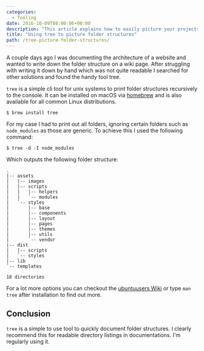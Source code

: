 ```yaml
---
categories:
  - Tooling
date: 2016-10-09T08:00:06+00:00
description: "This article explains how to easily picture your projects folder structure using the command line programm tree for unix systems."
title: "Using tree to picture folder structures"
path: /tree-picture-folder-structures/
---
```

A couple days ago I was documenting the architecture of a website and wanted to write down the folder structure on a wiki page. After struggling with writing it down by hand which was not quite readable I searched for other solutions and found the handy tool tree.

`tree` is a simple cli tool for unix systems to print folder structures recursively to the console. It can be installed on macOS via [homebrew][1] and is also available for all common Linux distributions.

```
$ brew install tree
```

For my case I had to print out all folders, ignoring certain folders such as `node_modules` as those are generic. To achieve this I used the following command:

```
$ tree -d -I node_modules
```

Which outputs the following folder structure:

```
.
|-- assets
|   |-- images
|   |-- scripts
|   |   |-- helpers
|   |   `-- modules
|   `-- styles
|       |-- base
|       |-- components
|       |-- layout
|       |-- pages
|       |-- themes
|       |-- utils
|       `-- vendor
|-- dist
|   |-- scripts
|   `-- styles
|-- lib
`-- templates

18 directories
```

For a lot more options you can checkout the [ubuntuusers Wiki][2] or type `man tree` after installation to find out more.

## Conclusion

`tree` is a simple to use tool to quickly document folder structures. I clearly recommend this for readable directory listings in documentations. I'm regularly using it.

 [1]: http://brew.sh/
 [2]: https://wiki.ubuntuusers.de/tree/
